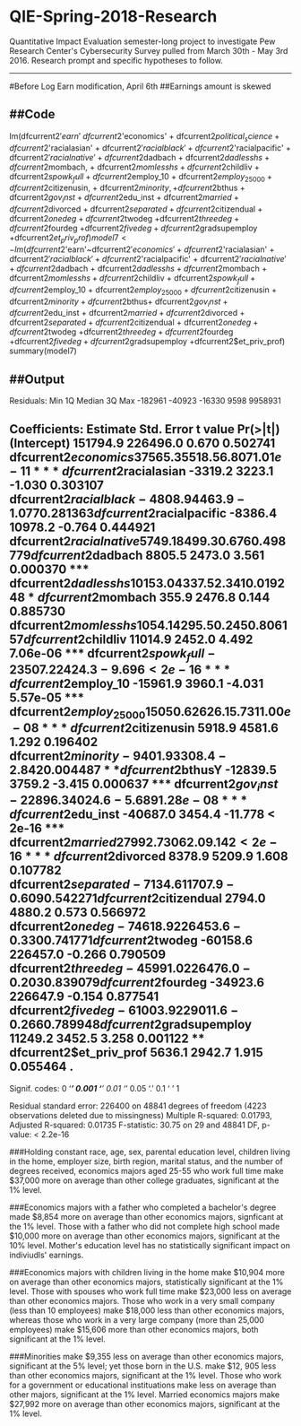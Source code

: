 # QIE-Spring-2018-Research
Quantitative Impact Evaluation semester-long project to investigate Pew Research Center's Cybersecurity Survey pulled from March 30th - May 3rd 2016. Research prompt and specific hypotheses to follow.

---

#Before Log Earn modification, April 6th 
##Earnings amount is skewed

##Code 
---
lm(dfcurrent2$'earn'~dfcurrent2$'economics' + dfcurrent2$political_science + dfcurrent2$'racialasian' + dfcurrent2$'racialblack' + dfcurrent2$'racialpacific' + dfcurrent2$'racialnative' +dfcurrent2$dadbach + dfcurrent2$dadlesshs +dfcurrent2$mombach, + dfcurrent2$momlesshs + dfcurrent2$childliv + dfcurrent2$spowk_full + dfcurrent2$employ_10 + dfcurrent2$employ_25000 + dfcurrent2$citizenusin, + dfcurrent2$minority, + dfcurrent2$bthus + dfcurrent2$gov_inst + dfcurrent2$edu_inst + dfcurrent2$married + dfcurrent2$divorced + dfcurrent2$separated + dfcurrent2$citizendual + dfcurrent2$onedeg +dfcurrent2$twodeg +dfcurrent2$threedeg +dfcurrent2$fourdeg +dfcurrent2$fivedeg +dfcurrent2$gradsupemploy +dfcurrent2$et_priv_prof)
model7<-lm(dfcurrent2$'earn'~dfcurrent2$'economics'+dfcurrent2$'racialasian' + dfcurrent2$'racialblack' + dfcurrent2$'racialpacific' + dfcurrent2$'racialnative' +dfcurrent2$dadbach + dfcurrent2$dadlesshs +dfcurrent2$mombach  + dfcurrent2$momlesshs + dfcurrent2$childliv + dfcurrent2$spowk_full + dfcurrent2$employ_10 +  dfcurrent2$employ_25000 + dfcurrent2$citizenusin + dfcurrent2$minority + dfcurrent2$bthus+ dfcurrent2$gov_inst + dfcurrent2$edu_inst + dfcurrent2$married + dfcurrent2$divorced + dfcurrent2$separated + dfcurrent2$citizendual + dfcurrent2$onedeg  +dfcurrent2$twodeg +dfcurrent2$threedeg +dfcurrent2$fourdeg +dfcurrent2$fivedeg +dfcurrent2$gradsupemploy +dfcurrent2$et_priv_prof)
summary(model7)

##Output
---
Residuals:
    Min      1Q  Median      3Q     Max 
-182961  -40923  -16330    9598 9958931 

Coefficients:
                         Estimate Std. Error t value Pr(>|t|)    
(Intercept)              151794.9   226496.0   0.670 0.502741    
dfcurrent2$economics      37565.3     5518.5   6.807 1.01e-11 ***
dfcurrent2$racialasian    -3319.2     3223.1  -1.030 0.303107    
dfcurrent2$racialblack    -4808.9     4463.9  -1.077 0.281363    
dfcurrent2$racialpacific  -8386.4    10978.2  -0.764 0.444921    
dfcurrent2$racialnative    5749.1     8499.3   0.676 0.498779    
dfcurrent2$dadbach         8805.5     2473.0   3.561 0.000370 ***
dfcurrent2$dadlesshs      10153.0     4337.5   2.341 0.019248 *  
dfcurrent2$mombach          355.9     2476.8   0.144 0.885730    
dfcurrent2$momlesshs       1054.1     4295.5   0.245 0.806157    
dfcurrent2$childliv       11014.9     2452.0   4.492 7.06e-06 ***
dfcurrent2$spowk_full    -23507.2     2424.3  -9.696  < 2e-16 ***
dfcurrent2$employ_10     -15961.9     3960.1  -4.031 5.57e-05 ***
dfcurrent2$employ_25000   15050.6     2626.1   5.731 1.00e-08 ***
dfcurrent2$citizenusin     5918.9     4581.6   1.292 0.196402    
dfcurrent2$minority       -9401.9     3308.4  -2.842 0.004487 ** 
dfcurrent2$bthusY        -12839.5     3759.2  -3.415 0.000637 ***
dfcurrent2$gov_inst      -22896.3     4024.6  -5.689 1.28e-08 ***
dfcurrent2$edu_inst      -40687.0     3454.4 -11.778  < 2e-16 ***
dfcurrent2$married        27992.7     3062.0   9.142  < 2e-16 ***
dfcurrent2$divorced        8378.9     5209.9   1.608 0.107782    
dfcurrent2$separated      -7134.6    11707.9  -0.609 0.542271    
dfcurrent2$citizendual     2794.0     4880.2   0.573 0.566972    
dfcurrent2$onedeg        -74618.9   226453.6  -0.330 0.741771    
dfcurrent2$twodeg        -60158.6   226457.0  -0.266 0.790509    
dfcurrent2$threedeg      -45991.0   226476.0  -0.203 0.839079    
dfcurrent2$fourdeg       -34923.6   226647.9  -0.154 0.877541    
dfcurrent2$fivedeg       -61003.9   229011.6  -0.266 0.789948    
dfcurrent2$gradsupemploy  11249.2     3452.5   3.258 0.001122 ** 
dfcurrent2$et_priv_prof    5636.1     2942.7   1.915 0.055464 .  
---
Signif. codes:  0 ‘***’ 0.001 ‘**’ 0.01 ‘*’ 0.05 ‘.’ 0.1 ‘ ’ 1

Residual standard error: 226400 on 48841 degrees of freedom
  (4223 observations deleted due to missingness)
Multiple R-squared:  0.01793,	Adjusted R-squared:  0.01735 
F-statistic: 30.75 on 29 and 48841 DF,  p-value: < 2.2e-16


###Holding constant race, age, sex, parental education level, children living in the home, employer size, birth region, marital status, and the number of degrees received, economics majors aged 25-55 who work full time make $37,000 more on average than other college graduates, significant at the 1% level.

###Economics majors with a father who completed a bachelor's degree made $8,854 more on average than other economics majors, signficant at the 1% level. Those with a father who did not complete high school made $10,000 more on average than other economics majors, significant at the 10% level. Mother's education level has no statistically significant impact on indiviudls' earnings.  

###Economics majors with children living in the home make $10,904 more on average than other economics majors, statistically significant at the 1% level. Those with spouses who work full time make $23,000 less on average than other economics majors. Those who work in a very small company (less than 10 employees) make $18,000 less than other economics majors, whereas those who work in a very large company (more than 25,000 employees) make $15,606 more than other economics majors, both significant at the 1% level. 

###Minorities make $9,355 less on average than other economics majors, significant at the 5% level; yet those born in the U.S. make $12, 905 less than other economics majors, significant at the 1% level. Those who work for a government or educational instituations make less on average than other majors, significant at the 1% level. Married economics majors make $27,992 more on average than other economics majors, significant at the 1% level.
